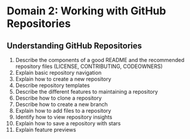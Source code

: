 # Domain 2: Working with GitHub Repositories

## Understanding GitHub Repositories

1. Describe the components of a good README and the recommended repository files (LICENSE, CONTRIBUTING, CODEOWNERS)
1. Explain basic repository navigation
1. Explain how to create a new repository
1. Describe repository templates
1. Describe the different features to maintaining a repository
1. Describe how to clone a repository 
1. Describe how to create a new branch
1. Explain how to add files to a repository
1. Identify how to view repository insights
1. Explain how to save a repository with stars
1. Explain feature previews
